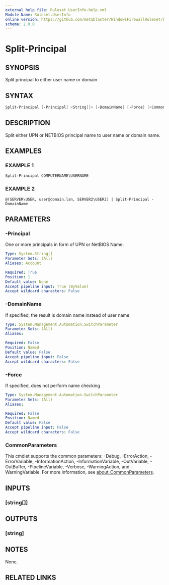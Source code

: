 ```yaml
---
external help file: Ruleset.UserInfo-help.xml
Module Name: Ruleset.UserInfo
online version: https://github.com/metablaster/WindowsFirewallRuleset/blob/master/Modules/Ruleset.UserInfo/Help/en-US/Split-Principal.md
schema: 2.0.0
---
```


# Split-Principal

## SYNOPSIS

Split principal to either user name or domain

## SYNTAX

```powershell
Split-Principal [-Principal] <String[]> [-DomainName] [-Force] [<CommonParameters>]
```

## DESCRIPTION

Split either UPN or NETBIOS principal name to user name or domain name.

## EXAMPLES

### EXAMPLE 1

```powershell
Split-Principal COMPUTERNAME\USERNAME
```

### EXAMPLE 2

```
@(SERVER\USER, user@domain.lan, SERVER2\USER2) | Split-Principal -DomainName
```

## PARAMETERS

### -Principal

One or more principals in form of UPN or NetBIOS Name.

```yaml
Type: System.String[]
Parameter Sets: (All)
Aliases: Account

Required: True
Position: 1
Default value: None
Accept pipeline input: True (ByValue)
Accept wildcard characters: False
```

### -DomainName

If specified, the result is domain name instead of user name

```yaml
Type: System.Management.Automation.SwitchParameter
Parameter Sets: (All)
Aliases:

Required: False
Position: Named
Default value: False
Accept pipeline input: False
Accept wildcard characters: False
```

### -Force

If specified, does not perform name checking

```yaml
Type: System.Management.Automation.SwitchParameter
Parameter Sets: (All)
Aliases:

Required: False
Position: Named
Default value: False
Accept pipeline input: False
Accept wildcard characters: False
```

### CommonParameters

This cmdlet supports the common parameters: -Debug, -ErrorAction, -ErrorVariable, -InformationAction, -InformationVariable, -OutVariable, -OutBuffer, -PipelineVariable, -Verbose, -WarningAction, and -WarningVariable. For more information, see [about_CommonParameters](http://go.microsoft.com/fwlink/?LinkID=113216).

## INPUTS

### [string[]]

## OUTPUTS

### [string]

## NOTES

None.

## RELATED LINKS

